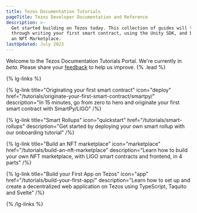 ```yaml
---
title: Tezos Documentation Tutorials
pageTitle: Tezos Developer Documentation and Reference
description: >-
  Get started building on Tezos today. This collection of guides will take you
  through writing your first smart contract, using the Unity SDK, and building
  an NFT Marketplace.
lastUpdated: July 2023
---
```


Welcome to the Tezos Documentation Tutorials Portal. We're currently in _beta_. Please share your [feedback](https://github.com/trilitech/tezos-developer-docs/issues/new/choose) to help us improve. {% .lead %}

{% lg-links %}

{% lg-link title="Originating your first smart contract" icon="deploy" href="/tutorials/originate-your-first-smart-contract/smartpy/" description="In 15 minutes, go from zero to hero and originate your first smart contract with SmartPy/LIGO" /%}

{% lg-link title="Smart Rollups" icon="quickstart" href="/tutorials/smart-rollups" description="Get started by deploying your own smart rollup with our onboarding tutorial" /%}

{% lg-link title="Build an NFT marketplace" icon="marketplace" href="/tutorials/build-an-nft-marketplace" description="Learn how to build your own NFT marketplace, with LIGO smart contracts and frontend, in 4 parts" /%}

{% lg-link title="Build your First App on Tezos" icon="app" href="/tutorials/build-your-first-app/" description="Learn how to set up and create a decentralized web application on Tezos using TypeScript, Taquito and Svelte" /%}


{% /lg-links %}
